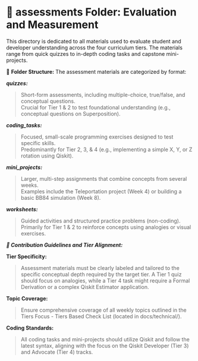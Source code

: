 # **📝 assessments Folder: Evaluation and Measurement**
This directory is dedicated to all materials used to evaluate student and developer understanding across the four curriculum tiers. The materials range from quick quizzes to in-depth coding tasks and capstone mini-projects.

📁 **Folder Structure:**
The assessment materials are categorized by format:

***quizzes:***
>Short-form assessments, including multiple-choice, true/false, and conceptual questions.	
>Crucial for Tier 1 & 2 to test foundational understanding (e.g., conceptual questions on Superposition).

***coding_tasks:***
>Focused, small-scale programming exercises designed to test specific skills.	
>Predominantly for Tier 2, 3, & 4 (e.g., implementing a simple X, Y, or Z rotation using Qiskit).

***mini_projects:***
>Larger, multi-step assignments that combine concepts from several weeks.	
>Examples include the Teleportation project (Week 4) or building a basic BB84 simulation (Week 8).

***worksheets:***
>Guided activities and structured practice problems (non-coding).
>Primarily for Tier 1 & 2 to reinforce concepts using analogies or visual exercises.
>
***🎯 Contribution Guidelines and Tier Alignment:***

**Tier Specificity:**
>Assessment materials must be clearly labeled and tailored to the specific conceptual depth required by the target tier. A Tier 1 quiz should focus on analogies, while a Tier 4 task might require a Formal Derivation or a complex Qiskit Estimator application.

**Topic Coverage:**
> Ensure comprehensive coverage of all weekly topics outlined in the Tiers Focus - Tiers Based Check List (located in docs/technical/).

**Coding Standards:**
>All coding tasks and mini-projects should utilize Qiskit and follow the latest syntax, aligning with the focus on the Qiskit Developer (Tier 3) and Advocate (Tier 4) tracks.
